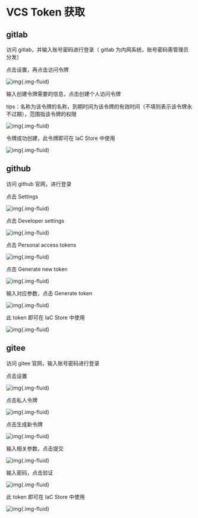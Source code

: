 # VCS Token 获取
## gitlab
访问 gitlab，并输入账号密码进行登录（ gitlab 为内网系统，账号密码需管理员分发）

点击设置，再点击访问令牌

![img](../images/registry-vcs4.png){.img-fluid}

输入创建令牌需要的信息，点击创建个人访问令牌

tips：名称为该令牌的名称，到期时间为该令牌的有效时间（不填则表示该令牌永不过期），范围指该令牌的权限

![img](../images/registry-vcs5.png){.img-fluid}

令牌成功创建，此令牌即可在 IaC Store 中使用

![img](../images/registry-vcs6.png){.img-fluid}

## github

访问 github 官网，进行登录

点击 Settings

![img](../images/registry-vcs7.png){.img-fluid}

点击 Developer settings

![img](../images/registry-vcs8.png){.img-fluid}

点击 Personal access tokens

![img](../images/registry-vcs9.png){.img-fluid}

点击 Generate new token

![img](../images/registry-vcs10.png){.img-fluid}

输入对应参数，点击 Generate token

![img](../images/registry-vcs11.png){.img-fluid}

此 token 即可在 IaC Store 中使用

![img](../images/registry-vcs12.png){.img-fluid}

## gitee

访问 gitee 官网，输入账号密码进行登录

点击设置

![img](../images/registry-vcs13.png){.img-fluid}

点击私人令牌

![img](../images/registry-vcs14.png){.img-fluid}

点击生成新令牌

![img](../images/registry-vcs15.png){.img-fluid}

输入相关参数，点击提交

![img](../images/registry-vcs16.png){.img-fluid}

输入密码，点击验证

![img](../images/registry-vcs17.png){.img-fluid}

此 token 即可在 IaC Store 中使用

![img](../images/registry-vcs18.png){.img-fluid}
